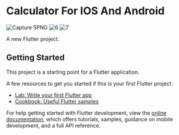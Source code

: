 # Calculator For IOS And Android

![Capture 5PNG](https://user-images.githubusercontent.com/74659555/200340215-85b9b774-bbb1-4d72-b2db-b3a1c0619013.PNG)
![6](https://user-images.githubusercontent.com/74659555/200340224-e383d4d8-aa91-4d1e-9e34-a21cecc3a5cc.PNG)
![7](https://user-images.githubusercontent.com/74659555/200340231-de767fb5-aba9-41c9-9625-f516afa5ea62.PNG)

A new Flutter project.

## Getting Started

This project is a starting point for a Flutter application.

A few resources to get you started if this is your first Flutter project:

- [Lab: Write your first Flutter app](https://docs.flutter.dev/get-started/codelab)
- [Cookbook: Useful Flutter samples](https://docs.flutter.dev/cookbook)

For help getting started with Flutter development, view the
[online documentation](https://docs.flutter.dev/), which offers tutorials,
samples, guidance on mobile development, and a full API reference.

